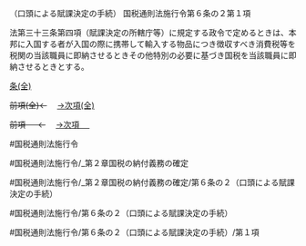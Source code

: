 （口頭による賦課決定の手続）
国税通則法施行令第６条の２第１項

法第三十三条第四項（賦課決定の所轄庁等）に規定する政令で定めるときは、本邦に入国する者が入国の際に携帯して輸入する物品につき徴収すべき消費税等を税関の当該職員に即納させるときその他特別の必要に基づき国税を当該職員に即納させるときとする。

[条(全)](国税通則法施行＿令＿第６条の２_.md)

~~前項(全)←~~　  [→次項(全)](国税通則法施行＿令＿第６条の２第２項_.md)

~~前項 　 ←~~　  [→次項 　 ](国税通則法施行＿令＿第６条の２第２項.md)



#国税通則法施行令

#国税通則法施行令/_第２章国税の納付義務の確定

#国税通則法施行令/_第２章国税の納付義務の確定/第６条の２（口頭による賦課決定の手続）

#国税通則法施行令/第６条の２（口頭による賦課決定の手続）

#国税通則法施行令/第６条の２（口頭による賦課決定の手続）/第１項

